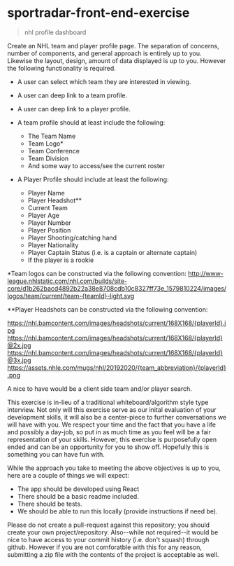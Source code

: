 # sportradar-front-end-exercise
 > nhl profile dashboard

 Create an NHL team and player profile page.  The separation of concerns, number of components, and general approach is entirely up to you. Likewise the layout, design, amount of data displayed is up to you. However the following functionality is required.

* A user  can select which team they are interested in viewing.
* A user can deep link to a team profile.
* A user can deep link to a player profile. 
* A team profile should at least include the following:
  * The Team Name
  * Team Logo*
  * Team Conference
  * Team Division
  * And some way to access/see the current roster

* A Player Profile should include at least the following:
  * Player Name
  * Player Headshot**
  * Current Team
  * Player Age
  * Player Number
  * Player Position
  * Player Shooting/catching hand
  * Player Nationality
  * Player Captain Status (i.e. is a captain or alternate captain)
  * If the player is a rookie

*Team logos can be constructed via the following convention:
http://www-league.nhlstatic.com/nhl.com/builds/site-core/d1b262bacd4892b22a38e8708cdb10c8327ff73e_1579810224/images/logos/team/current/team-{teamId}-light.svg

**Player Headshots can be constructed via the following convention:

https://nhl.bamcontent.com/images/headshots/current/168X168/{playerId}.jpg 
https://nhl.bamcontent.com/images/headshots/current/168X168/{playerId}@2x.jpg 
https://nhl.bamcontent.com/images/headshots/current/168X168/{playerId}@3x.jpg 
https://assets.nhle.com/mugs/nhl/20192020/{team_abbreviation}/{playerId}.png

A nice to have would be a client side team and/or player search.

This exercise is in-lieu of a traditional whiteboard/algorithm style type interview. Not only will this exercise serve as our inital evaluation of your development skills, it will also be a center-piece to further conversations we will have with you. We respect your time and the fact that you have a life and possibly a day-job, so put in as much time as you feel will be a fair representation of your skills.  However, this exercise is purposefully open ended and can be an opportunity for you to show off. Hopefully this is something you can have fun with.

While the approach you take to meeting the above objectives is up to you, here are a couple of things we will expect:

* The app should be developed using React
* There should be a basic readme included.
* There should be tests.
* We should be able to run this locally (provide instructions if need be).

Please do not create a pull-request against this repository; you should create your own project/repository.  Also--while not required--it would be nice to have access to your commit history (i.e. don't squash) through github. However if you are not comforatble with this for any reason, submitting a zip file with the contents of the project is acceptable as well.















